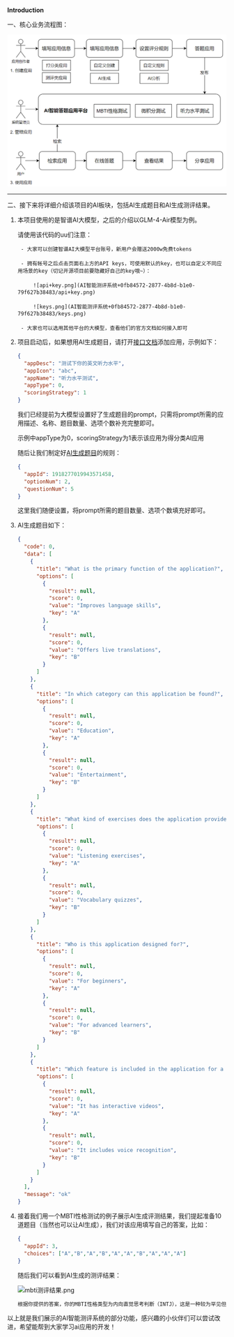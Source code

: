 **Introduction**

一、核心业务流程图：

![image.png](https://github.com/kjkyes/kangdada-backend/blob/master/image.png)

---

二、接下来将详细介绍该项目的AI板块，包括AI生成题目和AI生成测评结果。

1. 本项目使用的是智谱AI大模型，之后的介绍以GLM-4-Air模型为例。

    请使用该代码的uu们注意：

        - 大家可以创建智谱AI大模型平台账号，新用户会赠送2000w免费tokens

        - 拥有帐号之后点击页面右上方的API keys，可使用默认的key，也可以自定义不同应用场景的key（切记开源项目前要隐藏好自己的key哦~）：

            ![api+key.png](AI智能测评系统+0fb84572-2877-4b8d-b1e0-79f627b38483/api+key.png)

            ![keys.png](AI智能测评系统+0fb84572-2877-4b8d-b1e0-79f627b38483/keys.png)

        - 大家也可以选用其他平台的大模型，查看他们的官方文档如何接入即可

1. 项目启动后，如果想用AI生成题目，请打开[接口文档](http://localhost:8101/api/doc.html#/default/app-controller/addAppUsingPOST)添加应用，示例如下：

    ```JSON
    {
      "appDesc": "测试下你的英文听力水平",
      "appIcon": "abc",
      "appName": "听力水平测试",
      "appType": 0,
      "scoringStrategy": 1
    }
    ```

    我们已经提前为大模型设置好了生成题目的prompt，只需将prompt所需的应用描述、名称、题目数量、选项个数补充完整即可。

    示例中appType为0，scoringStrategy为1表示该应用为得分类AI应用

    随后让我们制定好[AI生成题目](http://localhost:8101/api/doc.html#/default/question-controller/aiGenerateQuestionUsingPOST)的规则：

    ```JSON
    {   
      "appId": 1918277019943571458,
      "optionNum": 2,
      "questionNum": 5
    }
    ```

    这里我们随便设置，将prompt所需的题目数量、选项个数填充好即可。

1. AI生成题目如下：

    ```JSON
    {
      "code": 0,
      "data": [
        {
          "title": "What is the primary function of the application?",
          "options": [
            {
              "result": null,
              "score": 0,
              "value": "Improves language skills",
              "key": "A"
            },
            {
              "result": null,
              "score": 0,
              "value": "Offers live translations",
              "key": "B"
            }
          ]
        },
        {
          "title": "In which category can this application be found?",
          "options": [
            {
              "result": null,
              "score": 0,
              "value": "Education",
              "key": "A"
            },
            {
              "result": null,
              "score": 0,
              "value": "Entertainment",
              "key": "B"
            }
          ]
        },
        {
          "title": "What kind of exercises does the application provide?",
          "options": [
            {
              "result": null,
              "score": 0,
              "value": "Listening exercises",
              "key": "A"
            },
            {
              "result": null,
              "score": 0,
              "value": "Vocabulary quizzes",
              "key": "B"
            }
          ]
        },
        {
          "title": "Who is this application designed for?",
          "options": [
            {
              "result": null,
              "score": 0,
              "value": "For beginners",
              "key": "A"
            },
            {
              "result": null,
              "score": 0,
              "value": "For advanced learners",
              "key": "B"
            }
          ]
        },
        {
          "title": "Which feature is included in the application for a better user experience?",
          "options": [
            {
              "result": null,
              "score": 0,
              "value": "It has interactive videos",
              "key": "A"
            },
            {
              "result": null,
              "score": 0,
              "value": "It includes voice recognition",
              "key": "B"
            }
          ]
        }
      ],
      "message": "ok"
    }
    ```

1. 接着我们用一个MBTI性格测试的例子展示AI生成评测结果，我们提起准备10道题目（当然也可以让AI生成），我们对该应用填写自己的答案，比如：

    ```JSON
    {
      "appId": 3,
      "choices": ["A","B","A","B","A","A","B","A","A","A"]
    }
    ```

    随后我们可以看到AI生成的测评结果：

    ![mbti测评结果.png](AI智能测评系统+0fb84572-2877-4b8d-b1e0-79f627b38483/mbti测评结果.png)

    ```Markdown
    根据你提供的答案，你的MBTI性格类型为内向直觉思考判断（INTJ），这是一种较为罕见但非常强大的性格类型。你倾向于独立思考，具有战略眼光，能够在复杂问题中找到解决方案。你喜欢分析和理论，对于细节有很高的关注，能够在逻辑和客观分析的基础上做出决策。在社交场合中，你可能显得比较保守，更倾向于深度交流而非表面的闲聊。你重视效率，对时间的利用有严格的要求，通常不喜欢浪费在不必要的细节上。总的来说，你是一个有远见、有条理、决策果断的个体，非常适合从事需要分析和策略规划的职业。
    ```

以上就是我们展示的AI智能测评系统的部分功能，感兴趣的小伙伴们可以尝试改进，希望能帮到大家学习ai应用的开发！

